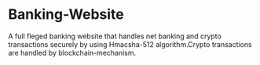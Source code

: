 # Banking-Website
A full fleged banking website that handles net banking and crypto transactions securely by using Hmacsha-512 algorithm.Crypto transactions are handled by blockchain-mechanism.
